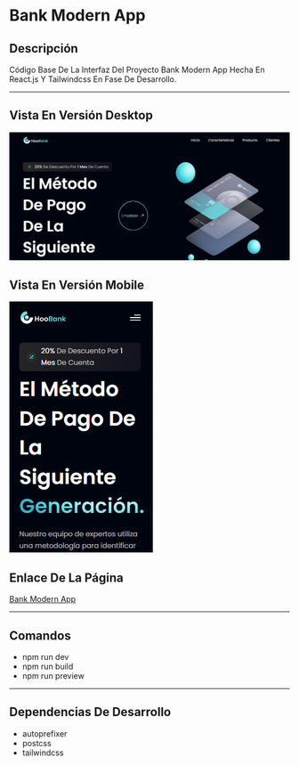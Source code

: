 # Bank Modern App

## Descripción

Código Base De La Interfaz Del Proyecto Bank Modern App Hecha En React.js Y Tailwindcss En Fase De Desarrollo.

---

## Vista En Versión Desktop

![Vista_En_Versión_Desktop](src/assets/images/desktopScreen.png)

## Vista En Versión Mobile

![Vista_En_Versión_Mobile](src/assets/images/mobileScreen.png)

## Enlace De La Página

[Bank Modern App](https://bank-modern-app-two.vercel.app/)

---

## Comandos

- npm run dev
- npm run build
- npm run preview

---

## Dependencias De Desarrollo

- autoprefixer
- postcss
- tailwindcss

